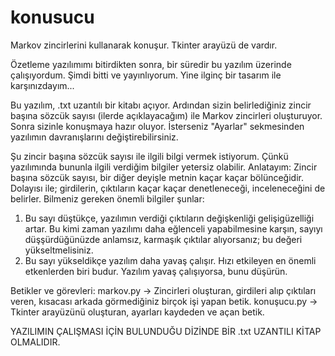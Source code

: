 konusucu
========

Markov zincirlerini kullanarak konuşur. Tkinter arayüzü de vardır.

Özetleme yazılımımı bitirdikten sonra, bir süredir bu yazılım üzerinde çalışıyordum. Şimdi bitti ve yayınlıyorum. Yine ilginç bir tasarım ile karşınızdayım...

Bu yazılım, .txt uzantılı bir kitabı açıyor. Ardından sizin belirlediğiniz zincir başına sözcük sayısı (ilerde açıklayacağım) ile Markov zincirleri oluşturuyor. Sonra sizinle konuşmaya hazır oluyor. İsterseniz "Ayarlar" sekmesinden yazılımın davranışlarını değiştirebilirsiniz.


Şu zincir başına sözcük sayısı ile ilgili bilgi vermek istiyorum. Çünkü yazılımında bununla ilgili verdiğim bilgiler yetersiz olabilir. Anlatayım: Zincir başına sözcük sayısı, bir diğer deyişle metnin kaçar kaçar bölünceğidir. Dolayısı ile; girdilerin, çıktıların kaçar kaçar denetleneceği, inceleneceğini de belirler. Bilmeniz gereken önemli bilgiler şunlar:
1. Bu sayı düştükçe, yazılımın verdiği çıktıların değişkenliği gelişigüzelliği artar. Bu kimi zaman yazılımı daha eğlenceli yapabilmesine karşın, sayıyı düşşürdüğünüzde anlamsız, karmaşık çıktılar alıyorsanız; bu değeri yükseltmelisiniz.
2. Bu sayı yükseldikçe yazılım daha yavaş çalışır. Hızı etkileyen en önemli etkenlerden biri budur. Yazılım yavaş çalışıyorsa, bunu düşürün.

Betikler ve görevleri:
markov.py -> Zincirleri oluşturan, girdileri alıp çıktıları veren, kısacası arkada görmediğiniz birçok işi yapan betik.
konuşucu.py -> Tkinter arayüzünü oluşturan, ayarları kaydeden ve açan betik.

YAZILIMIN ÇALIŞMASI İÇİN BULUNDUĞU DİZİNDE BİR .txt UZANTILI KİTAP OLMALIDIR.
